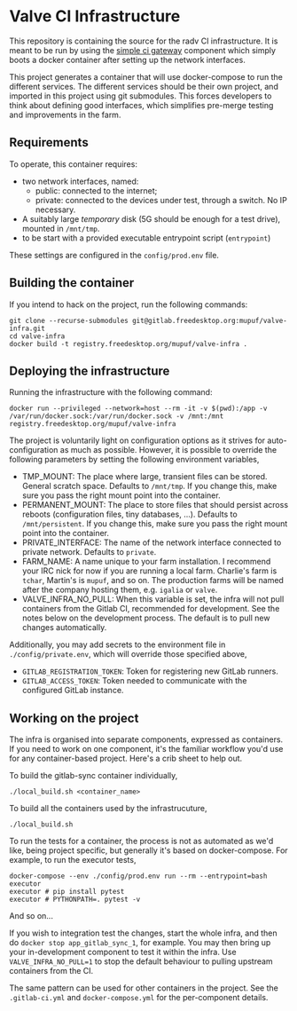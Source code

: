 # Valve CI Infrastructure

This repository is containing the source for the radv CI infrastructure. It is
meant to be run by using the [simple ci gateway]() component which simply
boots a docker container after setting up the network interfaces.

This project generates a container that will use docker-compose to run the
different services. The different services should be their own project, and
imported in this project using git submodules. This forces developers to think
about defining good interfaces, which simplifies pre-merge testing and
improvements in the farm.

## Requirements

To operate, this container requires:

 * two network interfaces, named:
   * public: connected to the internet;
   * private: connected to the devices under test, through a switch. No IP necessary.
 * A suitably large *temporary* disk (5G should be enough for a test
     drive), mounted in `/mnt/tmp`.
 * to be start with a provided executable entrypoint script (`entrypoint`)

These settings are configured in the `config/prod.env` file.

## Building the container

If you intend to hack on the project, run the following commands:

    git clone --recurse-submodules git@gitlab.freedesktop.org:mupuf/valve-infra.git
    cd valve-infra
    docker build -t registry.freedesktop.org/mupuf/valve-infra .

## Deploying the infrastructure

Running the infrastructure with the following command:

    docker run --privileged --network=host --rm -it -v $(pwd):/app -v /var/run/docker.sock:/var/run/docker.sock -v /mnt:/mnt registry.freedesktop.org/mupuf/valve-infra

The project is voluntarily light on configuration options as it
strives for auto-configuration as much as possible. However, it is
possible to override the following parameters by setting the following
environment variables,

* TMP_MOUNT: The place where large, transient files can be
  stored. General scratch space. Defaults to `/mnt/tmp`. If you change
  this, make sure you pass the right mount point into the container.
* PERMANENT_MOUNT: The place to store files that should persist across reboots
  (configuration files, tiny databases, ...). Defaults to `/mnt/persistent`.
  If you change this, make sure you pass the right mount point into the container.
* PRIVATE_INTERFACE: The name of the network interface connected to private
  network. Defaults to `private`.
* FARM_NAME: A name unique to your farm installation. I recommend your IRC nick for now if you are running a local farm. Charlie's farm is `tchar`, Martin's is `mupuf`, and so on. The production farms will be named after the company hosting them, e.g. `igalia` or `valve`.
* VALVE_INFRA_NO_PULL: When this variable is set, the infra will not pull containers from the Gitlab CI, recommended for development. See the notes below on the development process. The default is to pull new changes automatically.

Additionally, you may add secrets to the environment file in `./config/private.env`, which will override those specified above,

* `GITLAB_REGISTRATION_TOKEN`: Token for registering new GitLab runners.
* `GITLAB_ACCESS_TOKEN`: Token needed to communicate with the configured GitLab instance.

## Working on the project

The infra is organised into separate components, expressed as containers. If you need to work on one component, it's the familiar workflow you'd use for any container-based project. Here's a crib sheet to help out.

To build the gitlab-sync container individually,

    ./local_build.sh <container_name>

To build all the containers used by the infrastrucuture,

    ./local_build.sh

To run the tests for a container, the process is not as automated as
we'd like, being project specific, but generally it's based on
docker-compose. For example, to run the executor tests,

    docker-compose --env ./config/prod.env run --rm --entrypoint=bash executor
    executor # pip install pytest
    executor # PYTHONPATH=. pytest -v

And so on...

If you wish to integration test the changes, start the whole infra, and then do `docker stop app_gitlab_sync_1`, for example. You may then bring up your in-development component to test it within the infra. Use `VALVE_INFRA_NO_PULL=1` to stop the default behaviour to pulling upstream containers from the CI.

The same pattern can be used for other containers in the project. See the `.gitlab-ci.yml` and `docker-compose.yml` for the per-component details.
